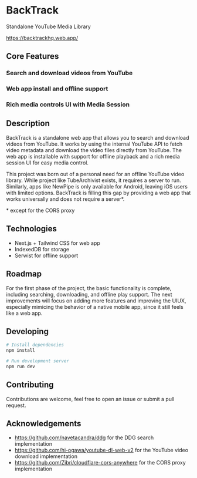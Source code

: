 # BackTrack

Standalone YouTube Media Library

https://backtrackhq.web.app/

## Core Features

### Search and download videos from YouTube
<!-- screenshots -->


### Web app install and offline support
<!-- screenshots -->

### Rich media controls UI with Media Session
<!-- screenshots -->

## Description

BackTrack is a standalone web app that allows you to search and download videos from YouTube. It works by using the internal YouTube API to fetch video metadata and download the video files directly from YouTube. The web app is installable with support for offline playback and a rich media session UI for easy media control.

This project was born out of a personal need for an offline YouTube video library. While project like TubeArchivist exists, it requires a server to run. Similarly, apps like NewPipe is only available for Android, leaving iOS users with limited options. BackTrack is filling this gap by providing a web app that works universally and does not require a server*.

\* except for the CORS proxy

## Technologies
- Next.js + Tailwind CSS for web app
- IndexedDB for storage
- Serwist for offline support

## Roadmap
For the first phase of the project, the basic functionality is complete, including searching, downloading, and offline play support. The next improvements will focus on adding more features and improving the UIUX, especially mimicing the behavior of a native mobile app, since it still feels like a web app.

## Developing
```bash
# Install dependencies
npm install

# Run development server
npm run dev
```

## Contributing
Contributions are welcome, feel free to open an issue or submit a pull request.

## Acknowledgements
- https://github.com/navetacandra/ddg for the DDG search implementation
- https://github.com/hi-ogawa/youtube-dl-web-v2 for the YouTube video download implementation
- https://github.com/Zibri/cloudflare-cors-anywhere for the CORS proxy implementation
